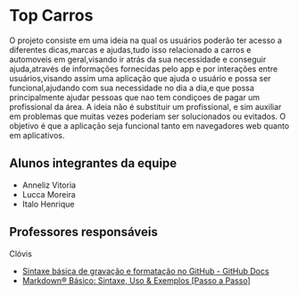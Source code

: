 # Top Carros

O projeto consiste em uma ideia na qual os usuários poderão ter acesso a diferentes dicas,marcas e ajudas,tudo isso relacionado a carros e automoveis em geral,visando ir atrás da sua necessidade e conseguir ajuda,através de informações fornecidas pelo app e por interações entre usuários,visando assim uma aplicação que ajuda o usuário e possa ser funcional,ajudando com sua necessidade no dia a dia,e que possa principalmente ajudar pessoas que nao tem condiçoes de pagar um profissional da área.
 A ideia não é substituir um profissional, e sim auxiliar em problemas que muitas vezes poderiam ser solucionados ou evitados. O objetivo é que a aplicação seja funcional tanto em navegadores web quanto em aplicativos.

## Alunos integrantes da equipe

* Anneliz Vitoria 
* Lucca Moreira
* Italo Henrique

 

## Professores responsáveis

Clóvis 




* [Sintaxe básica de gravação e formatação no GitHub - GitHub Docs](https://docs.github.com/pt/get-started/writing-on-github/getting-started-with-writing-and-formatting-on-github/basic-writing-and-formatting-syntax)
* [Markdown® Básico: Sintaxe, Uso &amp; Exemplos [Passo a Passo]](https://markdown.net.br/sintaxe-basica/)
